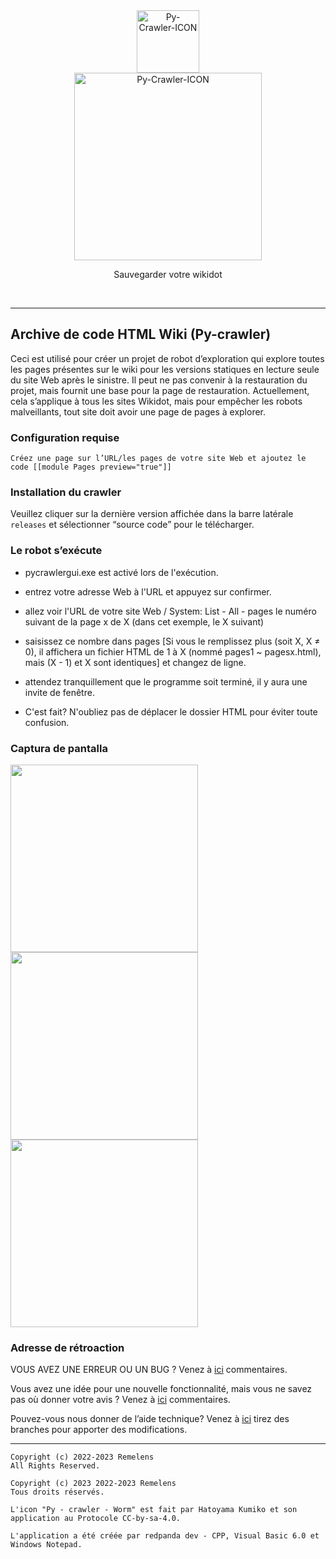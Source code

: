 <div class="center" align="center">
  <a href="#">
    <img alt="Py-Crawler-ICON" src="https://rmlsdisk.wikidot.com/local--files/file:github/Pyc" width="100px">
  </a><br/>
  <img alt="Py-Crawler-ICON" src="https://rmlsdisk.wikidot.com/local--files/file:github/pyctext.png" width="300px">
  <p>Sauvegarder votre wikidot</p>
  <img alt="" src="https://img.shields.io/github/license/Remelens/WD-crawler">&nbsp;&nbsp;<img alt="" src="https://img.shields.io/github/v/release/Remelens/WD-Crawler?include_prereleases">&nbsp;&nbsp;<img alt="" src="https://img.shields.io/github/stars/Remelens/WD-crawler">
</div>

----------
## Archive de code HTML Wiki (Py-crawler)

Ceci est utilisé pour créer un projet de robot d’exploration qui explore toutes les pages présentes sur le wiki pour les versions statiques en lecture seule du site Web après le sinistre. Il peut ne pas convenir à la restauration du projet, mais fournit une base pour la page de restauration.
Actuellement, cela s’applique à tous les sites Wikidot, mais pour empêcher les robots malveillants, tout site doit avoir une page de pages à explorer.


### **Configuration requise**

```
Créez une page sur l’URL/les pages de votre site Web et ajoutez le code [[module Pages preview="true"]]
```

### **Installation du crawler**

Veuillez cliquer sur la dernière version affichée dans la barre latérale `releases` et sélectionner “source code” pour le télécharger.

### **Le robot s’exécute**
* pycrawlergui.exe est activé lors de l'exécution.

* entrez votre adresse Web à l'URL et appuyez sur confirmer.

* allez voir l'URL de votre site Web / System: List - All - pages le numéro suivant de la page x de X (dans cet exemple, le X suivant)

* saisissez ce nombre dans pages [Si vous le remplissez plus (soit X, X ≠ 0), il affichera un fichier HTML de 1 à X (nommé pages1 ~ pagesx.html), mais (X - 1) et X sont identiques] et changez de ligne.

* attendez tranquillement que le programme soit terminé, il y aura une invite de fenêtre.

* C'est fait? N'oubliez pas de déplacer le dossier HTML pour éviter toute confusion.

### **Captura de pantalla**
<img alt="" src="https://s1.ax1x.com/2023/02/20/pSXVpQJ.jpg" width="300px">  
<img alt="" src="https://s1.ax1x.com/2023/02/20/pSXExWF.jpg" width="300px">  
<img alt="" src="https://s1.ax1x.com/2023/02/20/pSXEzz4.jpg" width="300px">

### **Adresse de rétroaction**
VOUS AVEZ UNE ERREUR OU UN BUG ? Venez à [ici](https://github.com/Remelens/WD-crawler/issues) commentaires.

Vous avez une idée pour une nouvelle fonctionnalité, mais vous ne savez pas où donner votre avis ? Venez à [ici](https://github.com/Remelens/WD-crawler/issues) commentaires.

Pouvez-vous nous donner de l’aide technique? Venez à [ici](https://github.com/Remelens/WD-crawler/fork) tirez des branches pour apporter des modifications.

----------

```
Copyright (c) 2022-2023 Remelens
All Rights Reserved.

Copyright (c) 2023 2022-2023 Remelens
Tous droits réservés.

L'icon "Py - crawler - Worm" est fait par Hatoyama Kumiko et son application au Protocole CC-by-sa-4.0.

L'application a été créée par redpanda dev - CPP, Visual Basic 6.0 et Windows Notepad.
```
